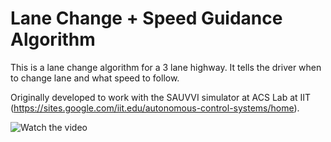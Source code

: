 # Lane Change + Speed Guidance Algorithm
This is a lane change algorithm for a 3 lane highway.
It tells the driver when to change lane and what speed to follow.

Originally developed to work with the SAUVVI simulator at ACS Lab at IIT (https://sites.google.com/iit.edu/autonomous-control-systems/home).

![Watch the video](https://drive.google.com/file/d/1gb8J5Pp8D_Biie7MvV0dtHf-kBlvFbhb/view?usp=drive_link)

